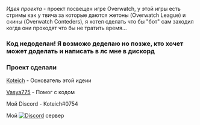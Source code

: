 *Идея проекта* - проект посвещен игре Overwatch, у этой игры есть стримы как у твича за которые даются жетоны (Overwatch League) и скины (Overwatch Conteders), я хотел сделать что бы "бот" сам заходил когда они проходят что бы не тратить время...


### Код недоделан! Я возможо деделаю но позже, кто хочет может доделать и написать в лс мне в дискорд
### Проект сделали

[Koteich](https://github.com/Koteich-dev) - Основатель этой идеии

[Vasya775](https://github.com/Vasya775) - Помог с кодом

Мой Discord - Koteich#0754

Мой [![Discord](https://discordapp.com/api/guilds/787320846405599273/widget.png)](https://discord.gg/skWQrNgXtS) сервер

